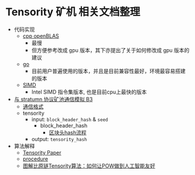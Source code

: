 # Tensority 矿机 相关文档整理

+ 代码实现
  + [cpp openBLAS](https://github.com/Bytom/CppTensority)
    + 最慢
    + 但方便参考改成 gpu 版本，其下亦提出了关于如何修改成 gpu 版本的建议
  + [go](https://github.com/Bytom/bytom/tree/master/mining/tensority)
    + 目前用户普遍使用的版本，并且是目前兼容性最好，环境最容易搭建的版本
  + [SIMD](https://github.com/Bytom/bytom/tree/dev-ts-simd/mining/tensority)
    + Intel SIMD 指令集版本, 也是目前cpu上最快的版本
+ [与 stratumn 协议矿池通信模拟 B3](https://github.com/Bytom/B3-Mimic)
  + [通信格式](https://github.com/Bytom/B3-Mimic/blob/master/docs/STRATUM-BTM.md)
  + tensority
    + input: `block_header_hash` & `seed`
      + block_header_hash
        + [区块头hash流程](https://github.com/Bytom/B3-Mimic/blob/master/docs/blhr_hash_V3.go)
    + output: `tensority_hash`
+ 算法解释
  + [Tensority Paper](https://github.com/Bytom/bytom/wiki/download/tensority-v1.2.pdf)
  + [procedure](https://github.com/HAOYUatHZ/tensorityMinerDocs/blob/master/tensority-mining-algo.pdf)
  + [图解比原链Tensority算法：如何让POW做到人工智能友好](https://mp.weixin.qq.com/s?__biz=MzUyNDE0NTI4Mw==&mid=2247484535&idx=1&sn=e251a62eaa04b074bfd8dcff46d113ce&chksm=fa30839bcd470a8d8f7fa76af5f576351efd8015945cb90f654aed81942ca71e833ff8a28d3b&mpshare=1&scene=1&srcid=05242TRDoWpKreNF9DVbUZXL&pass_ticket=V2pRSyMpC9ab2InnlR1w4tUO8L%2FaDRK3fmUsMWcx3xF5eZCgI6ZwkIyAsFwcz0UF#rd)
